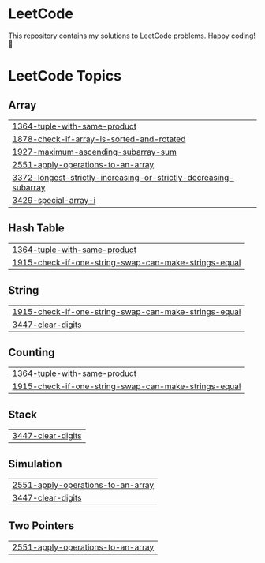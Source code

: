 # LeetCode

This repository contains my solutions to LeetCode problems.
Happy coding! 🚀


<!---LeetCode Topics Start-->
# LeetCode Topics
## Array
|  |
| ------- |
| [1364-tuple-with-same-product](https://github.com/Dhrishita/Leetcode-solutions/tree/master/1364-tuple-with-same-product) |
| [1878-check-if-array-is-sorted-and-rotated](https://github.com/Dhrishita/Leetcode-solutions/tree/master/1878-check-if-array-is-sorted-and-rotated) |
| [1927-maximum-ascending-subarray-sum](https://github.com/Dhrishita/Leetcode-solutions/tree/master/1927-maximum-ascending-subarray-sum) |
| [2551-apply-operations-to-an-array](https://github.com/Dhrishita/Leetcode-solutions/tree/master/2551-apply-operations-to-an-array) |
| [3372-longest-strictly-increasing-or-strictly-decreasing-subarray](https://github.com/Dhrishita/Leetcode-solutions/tree/master/3372-longest-strictly-increasing-or-strictly-decreasing-subarray) |
| [3429-special-array-i](https://github.com/Dhrishita/Leetcode-solutions/tree/master/3429-special-array-i) |
## Hash Table
|  |
| ------- |
| [1364-tuple-with-same-product](https://github.com/Dhrishita/Leetcode-solutions/tree/master/1364-tuple-with-same-product) |
| [1915-check-if-one-string-swap-can-make-strings-equal](https://github.com/Dhrishita/Leetcode-solutions/tree/master/1915-check-if-one-string-swap-can-make-strings-equal) |
## String
|  |
| ------- |
| [1915-check-if-one-string-swap-can-make-strings-equal](https://github.com/Dhrishita/Leetcode-solutions/tree/master/1915-check-if-one-string-swap-can-make-strings-equal) |
| [3447-clear-digits](https://github.com/Dhrishita/Leetcode-solutions/tree/master/3447-clear-digits) |
## Counting
|  |
| ------- |
| [1364-tuple-with-same-product](https://github.com/Dhrishita/Leetcode-solutions/tree/master/1364-tuple-with-same-product) |
| [1915-check-if-one-string-swap-can-make-strings-equal](https://github.com/Dhrishita/Leetcode-solutions/tree/master/1915-check-if-one-string-swap-can-make-strings-equal) |
## Stack
|  |
| ------- |
| [3447-clear-digits](https://github.com/Dhrishita/Leetcode-solutions/tree/master/3447-clear-digits) |
## Simulation
|  |
| ------- |
| [2551-apply-operations-to-an-array](https://github.com/Dhrishita/Leetcode-solutions/tree/master/2551-apply-operations-to-an-array) |
| [3447-clear-digits](https://github.com/Dhrishita/Leetcode-solutions/tree/master/3447-clear-digits) |
## Two Pointers
|  |
| ------- |
| [2551-apply-operations-to-an-array](https://github.com/Dhrishita/Leetcode-solutions/tree/master/2551-apply-operations-to-an-array) |
<!---LeetCode Topics End-->